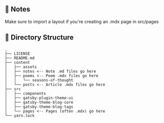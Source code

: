 ## 📝 Notes
Make sure to import a layout if you're creating an .mdx page in src/pages

## 📁 Directory Structure

```
.
├── LICENSE
├── README.md
├── content
│   ├── assets
│   ├── notes <-- Note .md files go here
│   ├── poems <-- Poem .mdx files go here
│   │   └── seasons-of-thought
│   └── posts <-- Article .mdx files go here
├── src
│   ├── components
│   ├── gatsby-plugin-theme-ui
│   ├── gatsby-theme-blog-core
│   ├── gatsby-theme-blog-tags
│   └── pages <-- Pages (often .mdx) go here
└── yarn.lock
```
